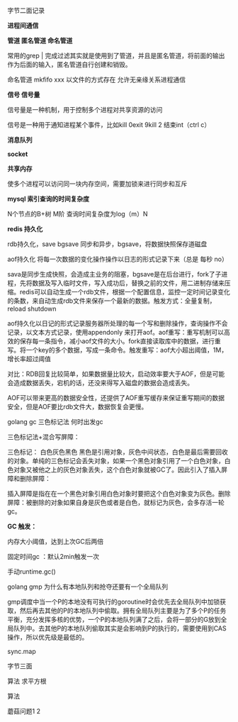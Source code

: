 字节二面记录

**进程间通信**

**管道 匿名管道  命名管道**

常用的grep | 完成过滤其实就是使用到了管道，并且是匿名管道，将前面的输出作为后面的输入，匿名管道自行创建和销毁。

命名管道  mkfifo xxx 以文件的方式存在  允许无亲缘关系进程通信

**信号 信号量**

信号量是一种机制，用于控制多个进程对共享资源的访问

信号是一种用于通知进程某个事件，比如kill 0exit 9kill 2 结束int（ctrl c）

**消息队列**

**socket** 

**共享内存**

使多个进程可以访问同一块内存空间，需要加锁来进行同步和互斥

**mysql  索引查询的时间复杂度**

N个节点的B+树 M阶  查询时间复杂度为log（m）N 



**redis 持久化**

rdb持久化，save bgsave 同步和异步，bgsave，将数据快照保存道磁盘

aof持久化 将每一次数据的变化操作操作以日志的形式记录下来（总是 每秒 no）

sava是同步生成快照，会造成主业务的阻塞，bgsave是在后台进行，fork了子进程，先将数据及写入临时文件，写入成功后，替换之前的文件，用二进制存储来压缩。redis可以自动生成一个rdb文件，根据一个配置信息，监控一定时间记录变化的条数，来自动生成rdb文件来保存一个最新的数据。触发方式：全量复制，reload shutdown

aof持久化以日记的形式记录服务器所处理的每一个写和删除操作，查询操作不会记录，以文本方式记录，使用appendonly 来打开aof。aof重写：重写机制可以高效的保存每一条指令，减小aof文件的大小。fork直接读取库中的数据，进行重写。将一个key的多个数据，写成一条命令。触发重写：aof大小超出阈值，1M，增长率超过阈值

对比：RDB回复比较简单，如果数据量比较大，启动效率要大于AOF，但是可能会造成数据丢失，宕机的话，还没来得写入磁盘的数据会造成丢失。

​		AOF可以带来更高的数据安全性，还提供了AOF重写缓存来保证重写期间的数据安全，但是AOF要比rdb文件大，数据恢复会更慢。



golang gc 三色标记法 何时出发gc

三色标记法+混合写屏障：

三色标记： 白色灰色黑色 黑色是引用对象，灰色中间状态，白色是最后需要回收的对象。单纯的三色标记会丢失对象，如果一个黑色对象引用了一个白色对象，白色对象又被他之上的灰色对象丢失，这个白色对象就被GC了。因此引入了插入屏障和删除屏障：

插入屏障是指在在一个黑色对象引用白色对象时要把这个白色对象变为灰色。删除屏障：被删除的对象如果自身是灰色或者是白色，就标记为灰色，会多存活一轮gc。



**GC 触发：**

内存大小阈值，达到上次GC后两倍

固定时间gc ：默认2min触发一次

手动runtime.gc()



golang gmp  为什么有本地队列和抢夺还要有一个全局队列

gmp调度中当一个P的本地没有可执行的goroutine时会优先去全局队列中加锁获取，然后再去其他的P的本地队列中偷取。拥有全局队列主要是为了多个P的任务平衡，充分发挥多核的优势，一个P的本地队列满了之后，会将一部分的G放到全局队列中。去其他P的本地队列偷取其实是会影响到P的执行的，需要使用到CAS操作，所以优先级是最低的。

sync.map





字节三面



算法 求平方根

算法

蘑菇问题1 2 

